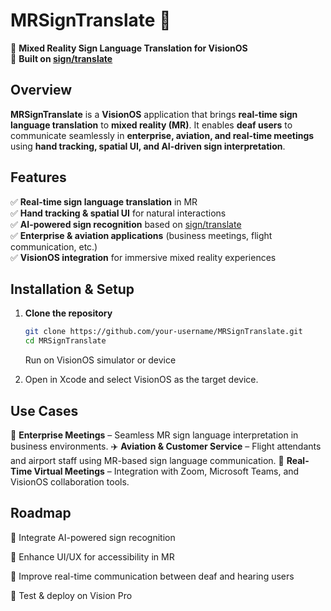 # MRSignTranslate 🚀  

🔹 **Mixed Reality Sign Language Translation for VisionOS**  
🔹 **Built on [sign/translate](https://github.com/sign/translate)**  

## Overview  
**MRSignTranslate** is a **VisionOS** application that brings **real-time sign language translation** to **mixed reality (MR)**. It enables **deaf users** to communicate seamlessly in **enterprise, aviation, and real-time meetings** using **hand tracking, spatial UI, and AI-driven sign interpretation**.  

## Features  
✅ **Real-time sign language translation** in MR  
✅ **Hand tracking & spatial UI** for natural interactions  
✅ **AI-powered sign recognition** based on [sign/translate](https://github.com/sign/translate)  
✅ **Enterprise & aviation applications** (business meetings, flight communication, etc.)  
✅ **VisionOS integration** for immersive mixed reality experiences  

## Installation & Setup  
1. **Clone the repository**  
   ```sh
   git clone https://github.com/your-username/MRSignTranslate.git
   cd MRSignTranslate
   ```

   Run on VisionOS simulator or device

2. Open in Xcode and select VisionOS as the target device.

## Use Cases
🏢 **Enterprise Meetings** – Seamless MR sign language interpretation in business environments.
✈️ **Aviation & Customer Service** – Flight attendants and airport staff using MR-based sign language communication.
🎥 **Real-Time Virtual Meetings** – Integration with Zoom, Microsoft Teams, and VisionOS collaboration tools.

## Roadmap
🔹 Integrate AI-powered sign recognition

🔹 Enhance UI/UX for accessibility in MR

🔹 Improve real-time communication between deaf and hearing users

🔹 Test & deploy on Vision Pro
